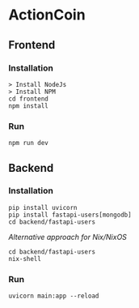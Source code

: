 # ActionCoin

## Frontend

### Installation

```shell
> Install NodeJs
> Install NPM
cd frontend
npm install
```

### Run

```shell
npm run dev
```

## Backend

### Installation

```shell
pip install uvicorn
pip install fastapi-users[mongodb]
cd backend/fastapi-users
```

*Alternative approach for Nix/NixOS*

```shell
cd backend/fastapi-users
nix-shell
```
### Run

```shell
uvicorn main:app --reload
```
